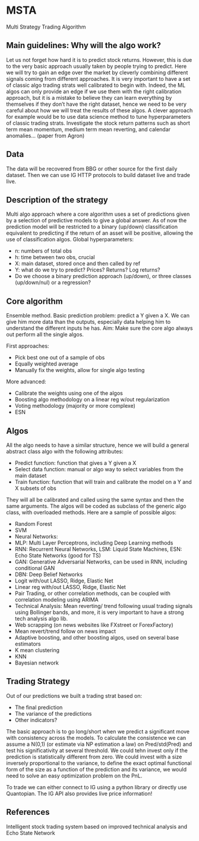 # MSTA
Multi Strategy Trading Algorithm

## Main guidelines: Why will the algo work?

Let us not forget how hard it is to predict stock returns. However, this is due to the very basic approach usually taken by people trying to predict. Here we will try to gain an edge over the market by cleverly combining different signals coming from different approaches. It is very important to have a set of classic algo trading strats well calibrated to begin with. Indeed, the ML algos can only provide an edge if we use them with the right calibration approach, but it is a mistake to believe they can learn everything by themselves if they don’t have the right dataset, hence we need to be very careful about how we will treat the results of these algos. A clever approach for example would be to use data science method to tune hyperparameters of classic trading strats. 
Investigate the stock return patterns such as short term mean momentum, medium term mean reverting, and calendar anomalies… (paper from Agron)

## Data

The data will be recovered from BBG or other source for the first daily dataset. Then we can use IG HTTP protocols to build dataset live and trade live.

## Description of the strategy

Multi algo approach where a core algorithm uses a set of predictions given by a selection of predictive models to give a global answer. As of now the prediction model will be restricted to a binary (up/down) classification equivalent to predicting if the return of an asset will be positive, allowing the use of classification algos.
Global hyperparameters:
*	n: numbers of total obs
*	h: time between two obs, crucial
*	X: main dataset, stored once and then called by ref
*	Y: what do we try to predict? Prices? Returns? Log returns?
*	Do we choose a binary prediction approach (up/down), or three classes (up/down/nul) or a regression?

## Core algorithm

Ensemble method.
Basic prediction problem: predict a Y given a X.
We can give him more data than the outputs, especially data helping him to understand the different inputs he has.
Aim: Make sure the core algo always out perform all the single algos.

First approaches:
*	Pick best one out of a sample of obs
*	Equally weighted average
*	Manually fix the weights, allow for single algo testing

More advanced:
*	Calibrate the weights using one of the algos
*	Boosting algo methodology on a linear reg w/out regularization
*	Voting methodology (majority or more complexe)
* ESN

## Algos

All the algo needs to have a similar structure, hence we will build a general abstract class algo with the following attributes:
*	Predict function: function that gives a Y given a X
*	Select data function: manual or algo way to select variables from the main dataset
*	Train function: function that will train and calibrate the model on a Y and X subsets of obs

They will all be calibrated and called using the same syntax and then the same arguments.
The algos will be coded as subclass of the generic algo class, with overloaded methods. Here are a sample of possible algos:
*	Random Forest
*	SVM
*	Neural Networks:
  *	MLP: Multi Layer Perceptrons, including Deep Learning methods
  *	RNN: Recurrent Neural Networks, LSM: Liquid State Machines, ESN: Echo State Networks (good for TS)
  *	GAN: Generative Adversarial Networks, can be used in RNN, including conditional GAN
  *	DBN: Deep Belief Networks
*	Logit with/out LASSO, Ridge, Elastic Net
*	Linear reg with/out LASSO, Ridge, Elastic Net
*	Pair Trading, or other correlation methods, can be coupled with correlation modeling using ARIMA
*	Technical Analysis: Mean reverting/ trend following usual trading signals using Bollinger bands, and more, it is very important to have a strong tech analysis algo lib.
*	Web scrapping (on news websites like FXstreet or ForexFactory)
*	Mean revert/trend follow on news impact
*	Adaptive boosting, and other boosting algos, used on several base estimators
*	K mean clustering
*	KNN
*	Bayesian network

## Trading Strategy

Out of our predictions we built a trading strat based on:
*	The final prediction
* The variance of the predictions
*	Other indicators?

The basic approach is to go long/short when we predict a significant move with consistency across the models. To calculate the consistence we can assume a N(0,1) (or estimate via NP estimation a law) on Pred/std(Pred) and test his significativity at several threshold. We could tehn invest only if the prediction is statistically different from zero. 
We could invest with a size inversely proportional to the variance, to define the exact optimal functional form of the size as a function of the prediction and its variance, we would need to solve an easy optimization problem on the PnL.

To trade we can either connect to IG using a python library or directly use Quantopian. The IG API also provides live price information!

## References

Intelligent stock trading system based on improved technical analysis and Echo State Network



